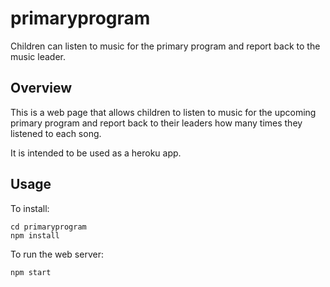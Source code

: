 # primaryprogram

Children can listen to music for the primary program and report back to the music leader.

## Overview

This is a web page that allows children to listen to music for the upcoming primary program and report back to their leaders how many times they listened to each song.

It is intended to be used as a heroku app.

## Usage

To install:

```
cd primaryprogram
npm install
```

To run the web server:

```
npm start
```


